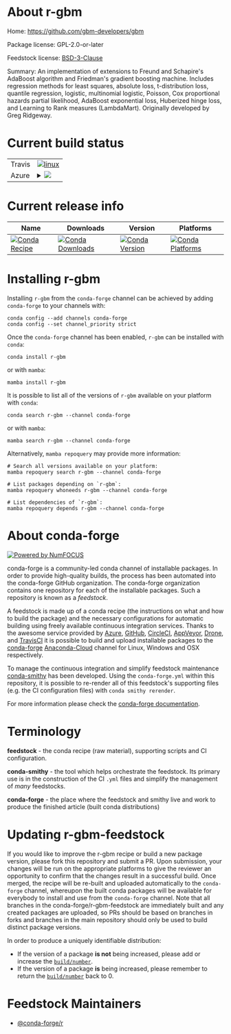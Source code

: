 About r-gbm
===========

Home: https://github.com/gbm-developers/gbm

Package license: GPL-2.0-or-later

Feedstock license: [BSD-3-Clause](https://github.com/conda-forge/r-gbm-feedstock/blob/main/LICENSE.txt)

Summary: An implementation of extensions to Freund and Schapire's AdaBoost  algorithm and Friedman's gradient boosting machine. Includes regression  methods for least squares, absolute loss, t-distribution loss, quantile  regression, logistic, multinomial logistic, Poisson, Cox proportional hazards  partial likelihood, AdaBoost exponential loss, Huberized hinge loss, and  Learning to Rank measures (LambdaMart). Originally developed by Greg Ridgeway.

Current build status
====================


<table><tr>
    <td>Travis</td>
    <td>
      <a href="https://app.travis-ci.com/conda-forge/r-gbm-feedstock">
        <img alt="linux" src="https://img.shields.io/travis/com/conda-forge/r-gbm-feedstock/main.svg?label=Linux">
      </a>
    </td>
  </tr>
    
  <tr>
    <td>Azure</td>
    <td>
      <details>
        <summary>
          <a href="https://dev.azure.com/conda-forge/feedstock-builds/_build/latest?definitionId=3368&branchName=main">
            <img src="https://dev.azure.com/conda-forge/feedstock-builds/_apis/build/status/r-gbm-feedstock?branchName=main">
          </a>
        </summary>
        <table>
          <thead><tr><th>Variant</th><th>Status</th></tr></thead>
          <tbody><tr>
              <td>linux_64_r_base4.0</td>
              <td>
                <a href="https://dev.azure.com/conda-forge/feedstock-builds/_build/latest?definitionId=3368&branchName=main">
                  <img src="https://dev.azure.com/conda-forge/feedstock-builds/_apis/build/status/r-gbm-feedstock?branchName=main&jobName=linux&configuration=linux_64_r_base4.0" alt="variant">
                </a>
              </td>
            </tr><tr>
              <td>linux_64_r_base4.1</td>
              <td>
                <a href="https://dev.azure.com/conda-forge/feedstock-builds/_build/latest?definitionId=3368&branchName=main">
                  <img src="https://dev.azure.com/conda-forge/feedstock-builds/_apis/build/status/r-gbm-feedstock?branchName=main&jobName=linux&configuration=linux_64_r_base4.1" alt="variant">
                </a>
              </td>
            </tr><tr>
              <td>linux_aarch64_r_base4.0</td>
              <td>
                <a href="https://dev.azure.com/conda-forge/feedstock-builds/_build/latest?definitionId=3368&branchName=main">
                  <img src="https://dev.azure.com/conda-forge/feedstock-builds/_apis/build/status/r-gbm-feedstock?branchName=main&jobName=linux&configuration=linux_aarch64_r_base4.0" alt="variant">
                </a>
              </td>
            </tr><tr>
              <td>linux_aarch64_r_base4.1</td>
              <td>
                <a href="https://dev.azure.com/conda-forge/feedstock-builds/_build/latest?definitionId=3368&branchName=main">
                  <img src="https://dev.azure.com/conda-forge/feedstock-builds/_apis/build/status/r-gbm-feedstock?branchName=main&jobName=linux&configuration=linux_aarch64_r_base4.1" alt="variant">
                </a>
              </td>
            </tr><tr>
              <td>linux_ppc64le_r_base4.0</td>
              <td>
                <a href="https://dev.azure.com/conda-forge/feedstock-builds/_build/latest?definitionId=3368&branchName=main">
                  <img src="https://dev.azure.com/conda-forge/feedstock-builds/_apis/build/status/r-gbm-feedstock?branchName=main&jobName=linux&configuration=linux_ppc64le_r_base4.0" alt="variant">
                </a>
              </td>
            </tr><tr>
              <td>linux_ppc64le_r_base4.1</td>
              <td>
                <a href="https://dev.azure.com/conda-forge/feedstock-builds/_build/latest?definitionId=3368&branchName=main">
                  <img src="https://dev.azure.com/conda-forge/feedstock-builds/_apis/build/status/r-gbm-feedstock?branchName=main&jobName=linux&configuration=linux_ppc64le_r_base4.1" alt="variant">
                </a>
              </td>
            </tr><tr>
              <td>osx_64_r_base4.0</td>
              <td>
                <a href="https://dev.azure.com/conda-forge/feedstock-builds/_build/latest?definitionId=3368&branchName=main">
                  <img src="https://dev.azure.com/conda-forge/feedstock-builds/_apis/build/status/r-gbm-feedstock?branchName=main&jobName=osx&configuration=osx_64_r_base4.0" alt="variant">
                </a>
              </td>
            </tr><tr>
              <td>osx_64_r_base4.1</td>
              <td>
                <a href="https://dev.azure.com/conda-forge/feedstock-builds/_build/latest?definitionId=3368&branchName=main">
                  <img src="https://dev.azure.com/conda-forge/feedstock-builds/_apis/build/status/r-gbm-feedstock?branchName=main&jobName=osx&configuration=osx_64_r_base4.1" alt="variant">
                </a>
              </td>
            </tr><tr>
              <td>win_64_r_base4.0</td>
              <td>
                <a href="https://dev.azure.com/conda-forge/feedstock-builds/_build/latest?definitionId=3368&branchName=main">
                  <img src="https://dev.azure.com/conda-forge/feedstock-builds/_apis/build/status/r-gbm-feedstock?branchName=main&jobName=win&configuration=win_64_r_base4.0" alt="variant">
                </a>
              </td>
            </tr><tr>
              <td>win_64_r_base4.1</td>
              <td>
                <a href="https://dev.azure.com/conda-forge/feedstock-builds/_build/latest?definitionId=3368&branchName=main">
                  <img src="https://dev.azure.com/conda-forge/feedstock-builds/_apis/build/status/r-gbm-feedstock?branchName=main&jobName=win&configuration=win_64_r_base4.1" alt="variant">
                </a>
              </td>
            </tr>
          </tbody>
        </table>
      </details>
    </td>
  </tr>
</table>

Current release info
====================

| Name | Downloads | Version | Platforms |
| --- | --- | --- | --- |
| [![Conda Recipe](https://img.shields.io/badge/recipe-r--gbm-green.svg)](https://anaconda.org/conda-forge/r-gbm) | [![Conda Downloads](https://img.shields.io/conda/dn/conda-forge/r-gbm.svg)](https://anaconda.org/conda-forge/r-gbm) | [![Conda Version](https://img.shields.io/conda/vn/conda-forge/r-gbm.svg)](https://anaconda.org/conda-forge/r-gbm) | [![Conda Platforms](https://img.shields.io/conda/pn/conda-forge/r-gbm.svg)](https://anaconda.org/conda-forge/r-gbm) |

Installing r-gbm
================

Installing `r-gbm` from the `conda-forge` channel can be achieved by adding `conda-forge` to your channels with:

```
conda config --add channels conda-forge
conda config --set channel_priority strict
```

Once the `conda-forge` channel has been enabled, `r-gbm` can be installed with `conda`:

```
conda install r-gbm
```

or with `mamba`:

```
mamba install r-gbm
```

It is possible to list all of the versions of `r-gbm` available on your platform with `conda`:

```
conda search r-gbm --channel conda-forge
```

or with `mamba`:

```
mamba search r-gbm --channel conda-forge
```

Alternatively, `mamba repoquery` may provide more information:

```
# Search all versions available on your platform:
mamba repoquery search r-gbm --channel conda-forge

# List packages depending on `r-gbm`:
mamba repoquery whoneeds r-gbm --channel conda-forge

# List dependencies of `r-gbm`:
mamba repoquery depends r-gbm --channel conda-forge
```


About conda-forge
=================

[![Powered by
NumFOCUS](https://img.shields.io/badge/powered%20by-NumFOCUS-orange.svg?style=flat&colorA=E1523D&colorB=007D8A)](https://numfocus.org)

conda-forge is a community-led conda channel of installable packages.
In order to provide high-quality builds, the process has been automated into the
conda-forge GitHub organization. The conda-forge organization contains one repository
for each of the installable packages. Such a repository is known as a *feedstock*.

A feedstock is made up of a conda recipe (the instructions on what and how to build
the package) and the necessary configurations for automatic building using freely
available continuous integration services. Thanks to the awesome service provided by
[Azure](https://azure.microsoft.com/en-us/services/devops/), [GitHub](https://github.com/),
[CircleCI](https://circleci.com/), [AppVeyor](https://www.appveyor.com/),
[Drone](https://cloud.drone.io/welcome), and [TravisCI](https://travis-ci.com/)
it is possible to build and upload installable packages to the
[conda-forge](https://anaconda.org/conda-forge) [Anaconda-Cloud](https://anaconda.org/)
channel for Linux, Windows and OSX respectively.

To manage the continuous integration and simplify feedstock maintenance
[conda-smithy](https://github.com/conda-forge/conda-smithy) has been developed.
Using the ``conda-forge.yml`` within this repository, it is possible to re-render all of
this feedstock's supporting files (e.g. the CI configuration files) with ``conda smithy rerender``.

For more information please check the [conda-forge documentation](https://conda-forge.org/docs/).

Terminology
===========

**feedstock** - the conda recipe (raw material), supporting scripts and CI configuration.

**conda-smithy** - the tool which helps orchestrate the feedstock.
                   Its primary use is in the construction of the CI ``.yml`` files
                   and simplify the management of *many* feedstocks.

**conda-forge** - the place where the feedstock and smithy live and work to
                  produce the finished article (built conda distributions)


Updating r-gbm-feedstock
========================

If you would like to improve the r-gbm recipe or build a new
package version, please fork this repository and submit a PR. Upon submission,
your changes will be run on the appropriate platforms to give the reviewer an
opportunity to confirm that the changes result in a successful build. Once
merged, the recipe will be re-built and uploaded automatically to the
`conda-forge` channel, whereupon the built conda packages will be available for
everybody to install and use from the `conda-forge` channel.
Note that all branches in the conda-forge/r-gbm-feedstock are
immediately built and any created packages are uploaded, so PRs should be based
on branches in forks and branches in the main repository should only be used to
build distinct package versions.

In order to produce a uniquely identifiable distribution:
 * If the version of a package **is not** being increased, please add or increase
   the [``build/number``](https://docs.conda.io/projects/conda-build/en/latest/resources/define-metadata.html#build-number-and-string).
 * If the version of a package **is** being increased, please remember to return
   the [``build/number``](https://docs.conda.io/projects/conda-build/en/latest/resources/define-metadata.html#build-number-and-string)
   back to 0.

Feedstock Maintainers
=====================

* [@conda-forge/r](https://github.com/conda-forge/r/)

